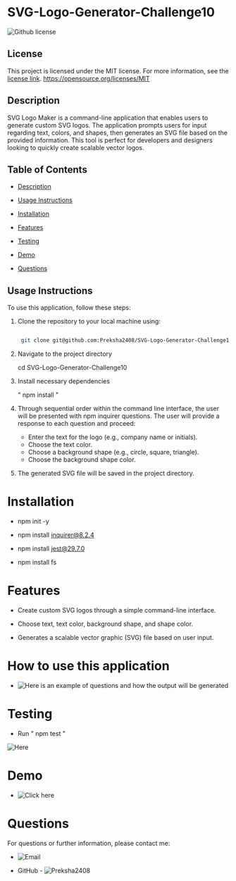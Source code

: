 # SVG-Logo-Generator-Challenge10
![Github license](https://img.shields.io/badge/license-MIT-blue.svg)

## License
This project is licensed under the MIT license. For more information, see the [license link](https://opensource.org/licenses/MIT).
https://opensource.org/licenses/MIT

## Description
SVG Logo Maker is a command-line application that enables users to generate custom SVG logos. The application prompts users for input regarding text, colors, and shapes, then generates an SVG file based on the provided information. This tool is perfect for developers and designers looking to quickly create scalable vector logos.

## Table of Contents
* [Description](#description)

* [Usage Instructions](#usage-instructions)

* [Installation](#installation)

* [Features](#features)

* [Testing](#testing)

* [Demo](#Demo)

* [Questions](#questions)

## Usage Instructions
To use this application, follow these steps:

1. Clone the repository to your local machine using:
   ```bash

    git clone git@github.com:Preksha2408/SVG-Logo-Generator-Challenge10.git

2. Navigate to the project directory

    cd SVG-Logo-Generator-Challenge10

3. Install necessary dependencies 

   " npm install "

4. Through sequential order within the command line interface, the user will be presented with npm inquirer questions. The user will provide 
    a response to each question and proceed:

    *   Enter the text for the logo (e.g., company name or initials).
    *   Choose the text color.
    *   Choose a background shape (e.g., circle, square, triangle).
    *   Choose the background shape color.

5.  The generated SVG file will be saved in the project directory.

# Installation 

* npm init -y  

* npm install inquirer@8.2.4

* npm install jest@29.7.0

* npm install fs 


# Features

* Create custom SVG logos through a simple command-line interface.

* Choose text, text color, background shape, and shape color.

* Generates a scalable vector graphic (SVG) file based on user input.

# How to use this application 

*  ![Here is an example of questions and how the output will be generated](./images/Run-index.js-screenshot.png)   

# Testing 

* Run " npm test "

![Here](./images/npm-test-screenshot.png)     

# Demo 

* ![Click here](https://drive.google.com/file/d/12k_Am8167lxMVvJp1KIhN8UokyJnBs8F/view?usp=drive_link)


# Questions 

For questions or further information, please contact me:

* ![Email](mailto:prek.ps37@gmail.com?subject=[GitHub]%20Dev%20Connect)

* GitHub - ![Preksha2408](https://github.com/Preksha2408/SVG-Logo-Generator-Challenge10.git)

